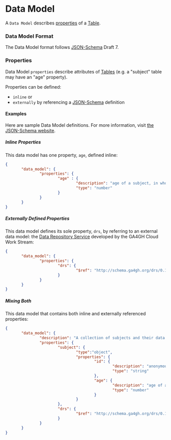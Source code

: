 # Data Model

A `Data Model` describes [properties](#properties) of a [Table](TABLE.md).

### Data Model Format

The Data Model format follows [JSON-Schema](https://json-schema.org/) Draft 7.

### Properties

Data Model `properties` describe attributes of [Tables](TABLE.md) (e.g. a "subject" table may have an "age" property).

Properties can be defined:

- `inline` or 
- `externally` by referencing a [JSON-Schema](https://json-schema.org/) definition

#### Examples

Here are sample Data Model definitions. For more information, visit [the JSON-Schema website](https://json-schema.org/).

##### Inline Properties

This data model has one property, `age`, defined inline:

```json
{
       "data_model": {
               "properties": {
                       "age" : {
                               "description": "age of a subject, in whole years",
                               "type": "number"
                       }
               }
       }
}
```

##### Externally Defined Properties

This data model defines its sole property, `drs`, by referring to an external data model: the [Data Repository Service](https://github.com/ga4gh/data-repository-service-schemas) developed by the GA4GH Cloud Work Stream:

```json
{
       "data_model": {
               "properties": {
                       "drs": {
                               "$ref": "http://schema.ga4gh.org/drs/0.1.0#/definitions/Object"
                       }
               }
       }
}
```

##### Mixing Both

This data model that contains both inline and externally referenced properties:


```json
{
       "data_model": {
               "description": "A collection of subjects and their data objects",
               "properties": {
                       "subject": {
                               "type":"object",
                               "properties": {
                                       "id": {
                                               "description": "anonymous identifier of a subject",
                                               "type": "string"
                                       },
                                       "age": {
                                               "description": "age of a subject, in whole years",
                                               "type": "number"
                                       }
                               }
                       },
                       "drs": {
                               "$ref": "http://schema.ga4gh.org/drs/0.1.0#/definitions/Object"
                       }
               }
       }
}
```
